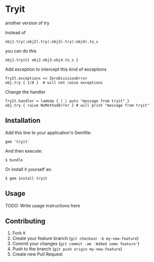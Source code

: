 # Tryit

another version of try

Instead of 

    obj1.try(:obj2).try(:obj3).try(:obj4).to_s

you can do this 

    obj1.tryit{ obj2.obj3.obj4.to_s }

Add exception to intercept this kind of exceptions

    TryIt.exceptions << ZeroDivisionError
    obj.try { 1/0 }  # will not raise exceptions

Change the handler 

    TryIt.handler = lambda { |_| puts "message from tryit" }
    obj.try { raise NoMethodError } # will print "message from tryit"

## Installation

Add this line to your application's Gemfile:

    gem 'tryit'

And then execute:

    $ bundle

Or install it yourself as:

    $ gem install tryit

## Usage

TODO: Write usage instructions here

## Contributing

1. Fork it
2. Create your feature branch (`git checkout -b my-new-feature`)
3. Commit your changes (`git commit -am 'Added some feature'`)
4. Push to the branch (`git push origin my-new-feature`)
5. Create new Pull Request